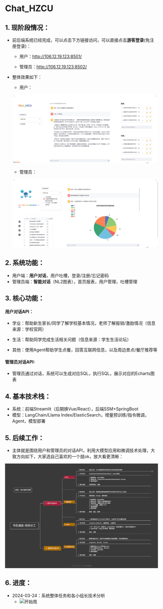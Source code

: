 # Chat_HZCU
## 1. 现阶段情况：

- 前后端系统已经完成，可以点击下方链接访问，可以直接点击**游客登录**(免注册登录)：
  - 用户：http://106.12.19.123:8501/

  - 管理员：http://106.12.19.123:8502/

- 整体效果如下：
  - 用户：

  ![用户](https://github.com/19157681683/Chat_HZCU/blob/main/resource/%E7%94%A8%E6%88%B7.png)

  - 管理员：

  ![管理员](https://github.com/19157681683/Chat_HZCU/blob/main/resource/%E7%AE%A1%E7%90%86%E5%91%98.png)



## 2. 系统功能：

- 用户端：**用户对话**，用户吐槽，登录/注册/忘记密码
- 管理员端：**智能对话**（NL2图表），首页报表，用户管理，吐槽管理



## 3. 核心功能：

#### 用户对话API：

- 学业：帮助新生家长/同学了解学校基本情况，老师了解报销/激励情况（信息来源：学校官网）

- 生活：帮助同学完成生活相关问题（信息来源：学生生活论坛）

- 其他：使用Agent帮助学生点餐，回答互联网信息，以及周边景点/餐厅推荐等

#### 管理员对话API:

- 管理员通过对话，系统可以生成对应SQL，执行SQL，展示对应的Echarts图表



## 4. 基本技术栈：

- 系统：前端Streamlit（后期换Vue/React），后端SSM+SpringBoot
- 模型：LangChain/Llama Index/ElasticSearch，增量预训练/指令微调，Agent，模型部署



## 5. 后续工作：

- 主体就是围绕用户和管理员的对话API，利用大模型应用和微调技术处理，大致方向如下，大家选自己喜欢的一个就ok，放大看更清晰：

![选择方向](https://github.com/19157681683/Chat_HZCU/blob/main/resource/%E4%B9%A6%E7%94%9F%E6%B5%A6%E8%AF%AD-%E9%A1%B9%E7%9B%AE%E5%88%86%E5%B7%A5.png)



## 6. 进度：

- 2024-03-24：系统整体任务和各小组长技术分析
  - ![开始周]()